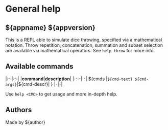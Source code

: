 # General help

## ${appname} ${appversion}
This is a REPL able to simulate dice throwing, specified via a mathematical notation. Throw repetition, concatenation, summation and subset selection are available via mathematical operators. See `help throw` for more info.

## Available commands
|:-:|:-:|
|**command**|**description**|
|:-:-|:-|
${cmds
|`${cmd-text} ${cmd-args}`|${cmd-descr}|
}
|-|-|

Use `help <CMD>` to get usage and more in-depth help.

## Authors
Made by ${author}